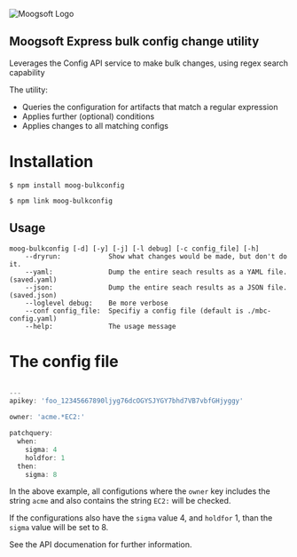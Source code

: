 ![Moogsoft Logo](https://www.moogsoft.com/wp-content/uploads/2017/02/moog-logo.png)

## Moogsoft Express bulk config change utility

Leverages the Config API service to make bulk changes, using regex search capability

The utility:

* Queries the configuration for artifacts that match a regular expression
* Applies further (optional) conditions
* Applies changes to all matching configs

# Installation

`$ npm install moog-bulkconfig`

`$ npm link moog-bulkconfig`

## Usage

```
moog-bulkconfig [-d] [-y] [-j] [-l debug] [-c config_file] [-h]
    --dryrun:            Show what changes would be made, but don't do it.
    --yaml:              Dump the entire seach results as a YAML file. (saved.yaml)
    --json:              Dump the entire seach results as a JSON file. (saved.json)
    --loglevel debug:    Be more verbose
    --conf config_file:  Specifiy a config file (default is ./mbc-config.yaml)
    --help:              The usage message
```

# The config file

```JavaScript

---
apikey: 'foo_12345667890ljyg76dcOGYSJYGY7bhd7VB7vbfGHjyggy' 

owner: 'acme.*EC2:'

patchquery:
  when:
    sigma: 4
    holdfor: 1
  then:
    sigma: 8
```

In the above example, all configutions where the `owner` key includes the string `acme` and also contains the string `EC2:` will be checked.

If the configurations also have the `sigma` value 4, and `holdfor` 1, than the `sigma` value will be set to 8.

See the API documenation for further information.
